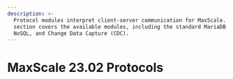 ```yaml
---
description: >-
  Protocol modules interpret client-server communication for MaxScale. This
  section covers the available modules, including the standard MariaDB protocol,
  NoSQL, and Change Data Capture (CDC).
---
```


# MaxScale 23.02 Protocols

